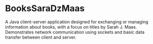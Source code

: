 # BooksSaraDzMaas
A Java client-server application designed for exchanging or managing information about books, with a focus on titles by Sarah J. Maas. Demonstrates network communication using sockets and basic data transfer between client and server.
